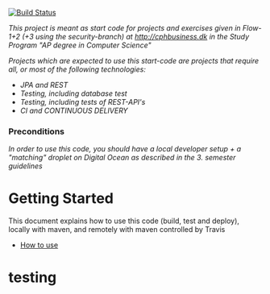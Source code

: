 [![Build Status](https://travis-ci.com/rodseth/testing.svg?branch=main)](https://travis-ci.com/rodseth/testing)

*This project is meant as start code for projects and exercises given in Flow-1+2 (+3 using the security-branch) at http://cphbusiness.dk in the Study Program "AP degree in Computer Science"*

*Projects which are expected to use this start-code are projects that require all, or most of the following technologies:*
 - *JPA and REST*
- *Testing, including database test*
- *Testing, including tests of REST-API's*
- *CI and CONTINUOUS DELIVERY*

### Preconditions
*In order to use this code, you should have a local developer setup + a "matching" droplet on Digital Ocean as described in the 3. semester guidelines* 
# Getting Started

This document explains how to use this code (build, test and deploy), locally with maven, and remotely with maven controlled by Travis
 - [How to use](https://docs.google.com/document/d/1K6s6Tt65bzB8bCSE_NUE8alJrLRNTKCwax3GEm4OjOE/edit?usp=sharing)
# testing
